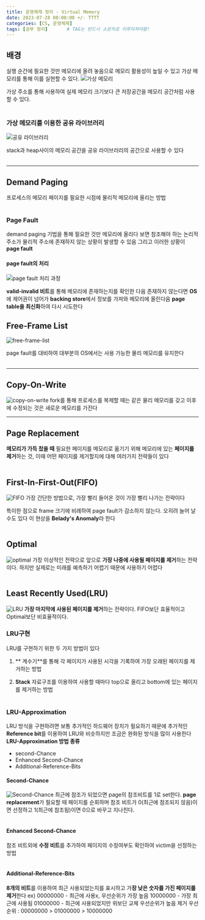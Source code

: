 ```yaml
---
title: 운영체제 정리 - Virtual Memory
date: 2023-07-28 00:00:00 +/- TTTT
categories: [CS, 운영체제]
tags: [공부 정리]		# TAG는 반드시 소문자로 이루어져야함!
---
```


## 배경

실행 순간에 필요한 것만 메모리에 올려 놓음으로 메모리 활용성이 높일 수 있고 가상 메모리를 통해 이를 실현할 수 있다.
![가상 메모리](https://velog.velcdn.com/images/jws1228/post/17f9c1fa-4398-4648-99aa-ec371df0909e/image.png)

가상 주소를 통해 사용하여 실제 메모리 크기보다 큰 저장공간을 메모리 공간처럼 사용할 수 있다.
<br><br>

### 가상 메모리를 이용한 공유 라이브러리

![공유 라이브러리](https://velog.velcdn.com/images/jws1228/post/988115d4-891b-4de9-abf9-839a20a4e564/image.png)

stack과 heap사이의 메모리 공간을 공유 라이브러리의 공간으로 사용할 수 있다
<br><br>

---
## Demand Paging
프로세스의 메모리 페이지를 필요한 시점에 물리적 메모리에 올리는 방법
<br><br>

### Page Fault

demand paging 기법을 통해 필요한 것만 메모리에 올리다 보면 참조해야 하는 논리적 주소가 물리적 주소에 존재하지 않는 상황이 발생할 수 있음 그리고 이러한 상황이 **page fault**

#### page fault의 처리
![page fault 처리 과정](https://velog.velcdn.com/images/jws1228/post/86172501-fbdb-4c15-b576-21e6b70d5f62/image.png)

**valid-invalid 비트**를 통해 메모리에 존재하는지를 확인한 다음 존재하지 않는다면 **OS**에 제어권이 넘어가 **backing store**에서 정보를 가져와 메모리에 올린다음 **page table을 최신화**하여 다시 시도한다

## Free-Frame List
![free-frame-list](https://velog.velcdn.com/images/jws1228/post/d5531f4d-3578-414e-aa9a-9840b2faa19a/image.png)

page fault를 대비하여 대부분의 OS에서는 사용 가능한 물리 메모리를 유지한다
<br><br>

---
## Copy-On-Write
![copy-on-write](https://velog.velcdn.com/images/jws1228/post/0a0d1b99-cf01-4358-a6c6-2537213275d3/image.png)
fork를 통해 프로세스를 복제할 때는 같은 물리 메모리를 갖고 이후에 수정되는 것은 새로운 메모리를 가진다

---
## Page Replacement
**메모리가 가득 찼을 때** 필요한 페이지를 메모리로 옮기기 위해 메모리에 있는 **페이지를 제거**하는 것, 이때 어떤 페이지를 제거할지에 대해 여러가지 전략들이 있다
<br><br>

## First-In-First-Out(FIFO)
![FIFO](https://velog.velcdn.com/images/jws1228/post/449e4ff9-46e2-424a-b85e-be085a8f14bf/image.png)
가장 간단한 방법으로, 가장 빨리 들어온 것이 가장 빨리 나가는 전략이다

특이한 점으로 frame 크기에 비례하여 page fault가 감소하지 않는다.   오히려 늘어 날 수도 있다 이 현상을 **Belady's Anomaly**라 한다
<br><br>

## Optimal
![optimal](https://velog.velcdn.com/images/jws1228/post/57b39980-126f-447b-a9ad-1052f551ff32/image.png)
가장 이상적인 전략으로 앞으로 **가장 나중에 사용될 페이지를 제거**하는 전략이다. 하지만 실제로는 미래를 예측하기 어렵기 때문에 사용하기 어렵다
<br><br>

## Least Recently Used(LRU)
![LRU](https://velog.velcdn.com/images/jws1228/post/32e52d56-d72d-4b07-81b8-49a386bd11db/image.png)
**가장 마지막에 사용된 페이지를 제거**하는 전략이다. FIFO보단 효율적이고 Optimal보단 비효율적이다. 

### LRU구현
LRU를 구현하기 위한 두 가지 방법이 있다

1. ** 계수기**를 통해 각 페이지가 사용된 시각을 기록하여 가장 오래된 페이지를 제거하는 방법

2. **Stack** 자료구조를 이용하여 사용할 때마다 top으로 올리고 bottom에 있는 페이지를 제거하는 방법
<br><br>

### LRU-Approximation
LRU 방식을 구현하려면 보통 추가적인 하드웨어 장치가 필요하기 때문에 추가적인 **Reference bit**를 이용하여 LRU와 비슷하지만 조금은 완화된 방식을 많이 사용한다 
<br>
**LRU-Approximation 방법 종류**

- second-Chance    
- Enhanced Second-Chance   
- Additional-Reference-Bits   

#### Second-Chance 
![Second-Chance](https://velog.velcdn.com/images/jws1228/post/41534950-751f-4dfb-9312-0baf62a7fe14/image.png)
최근에 참조가 되었으면 page의 참조비트를 1로 set한다. **page replacement**가 필요할 때 페이지를 순회하며 참조 비트가 0(최근에 참조되지 않음)이면 선정하고 1(최근에 참조됨)이면 0으로 바꾸고 지나친다. 
<br><br>

#### Enhanced Second-Chance
참조 비트외에 **수정 비트**를 추가하여 페이지의 수정여부도 확인하여 victim을 선정하는 방법
<br><br>

#### Additional-Reference-Bits
**8개의 비트**를 이용하여 최근 사용되었는지를 표시하고 가**장 낮은 숫자를 가진 페이지를 제거**한다
ex) 
00000000 - 최근에 사용x, 우선순위가 가장 높음
10000000 - 가장 최근에 사용됨
01000000 - 최근에 사용되었지만 위보단 교체 우선순위가 높음
제거 우선순위 : 00000000 > 01000000 > 10000000
<br><br>

